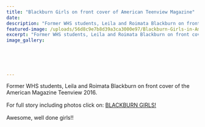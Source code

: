 ```yaml
---
title: "Blackburn Girls on front cover of American Teenview Magazine"
date: 
description: "Former WHS students, Leila and Roimata Blackburn on front cover of American Teenview Magazine 2016."
featured-image: /uploads/56d8c9e7b8d39a3ca3000e97/Blackburn-Girls-in-American-Teenview-Magazine.JPG
excerpt: "Former WHS students, Leila and Roimata Blackburn on front cover of American Teenview Magazine 2016."
image_gallery:
    
    
    
    
    
---
```


<p>Former WHS students, Leila and Roimata Blackburn on front cover of the American Magazine Teenview 2016.</p>
<p>For full story including photos click on:&nbsp;<a style="line-height: 1.5;" href="http://c1940652.r52.cf0.rackcdn.com/56d7c07db8d39a3ca3000cf7/Blackburn-Girls-in-America-Teenview-Mag.pdf">BLACKBURN GIRLS!</a></p>
<p>Awesome, well done girls!!</p>

